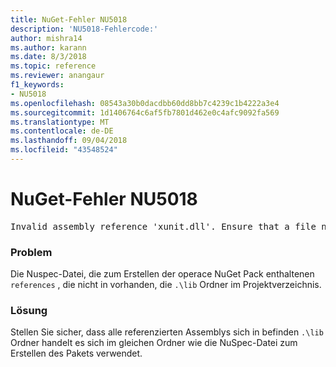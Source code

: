 ```yaml
---
title: NuGet-Fehler NU5018
description: 'NU5018-Fehlercode:'
author: mishra14
ms.author: karann
ms.date: 8/3/2018
ms.topic: reference
ms.reviewer: anangaur
f1_keywords:
- NU5018
ms.openlocfilehash: 08543a30b0dacdbb60dd8bb7c4239c1b4222a3e4
ms.sourcegitcommit: 1d1406764c6af5fb7801d462e0c4afc9092fa569
ms.translationtype: MT
ms.contentlocale: de-DE
ms.lasthandoff: 09/04/2018
ms.locfileid: "43548524"
---
```

# <a name="nuget-error-nu5018"></a>NuGet-Fehler NU5018
<pre>Invalid assembly reference 'xunit.dll'. Ensure that a file named 'xunit.dll' exists in the lib directory.</pre>

### <a name="issue"></a>Problem

Die Nuspec-Datei, die zum Erstellen der operace NuGet Pack enthaltenen `references` , die nicht in vorhanden, die `.\lib` Ordner im Projektverzeichnis.


### <a name="solution"></a>Lösung

Stellen Sie sicher, dass alle referenzierten Assemblys sich in befinden `.\lib` Ordner handelt es sich im gleichen Ordner wie die NuSpec-Datei zum Erstellen des Pakets verwendet.

